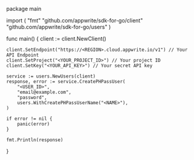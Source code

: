 package main

import (
    "fmt"
    "github.com/appwrite/sdk-for-go/client"
    "github.com/appwrite/sdk-for-go/users"
)

func main() {
    client := client.NewClient()

    client.SetEndpoint("https://<REGION>.cloud.appwrite.io/v1") // Your API Endpoint
    client.SetProject("<YOUR_PROJECT_ID>") // Your project ID
    client.SetKey("<YOUR_API_KEY>") // Your secret API key

    service := users.NewUsers(client)
    response, error := service.CreatePHPassUser(
        "<USER_ID>",
        "email@example.com",
        "password",
        users.WithCreatePHPassUserName("<NAME>"),
    )

    if error != nil {
        panic(error)
    }

    fmt.Println(response)
}
